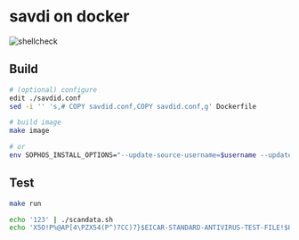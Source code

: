 # savdi on docker

![shellcheck](https://github.com/iinm/savdi-on-docker/workflows/shellcheck/badge.svg?branch=master)

## Build

```sh
# (optional) configure
edit ./savdid.conf
sed -i '' 's,# COPY savdid.conf,COPY savdid.conf,g' Dockerfile

# build image
make image

# or
env SOPHOS_INSTALL_OPTIONS="--update-source-username=$username --update-source-password=$password" make image
```


## Test

```sh
make run
```

```sh
echo '123' | ./scandata.sh
echo 'X5O!P%@AP[4\PZX54(P^)7CC)7}$EICAR-STANDARD-ANTIVIRUS-TEST-FILE!$H+H*' | ./scandata.sh
```
